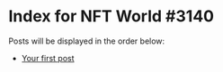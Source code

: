 # Index for NFT World #3140
Posts will be displayed in the order below:

- [Your first post](./001-first.md)

